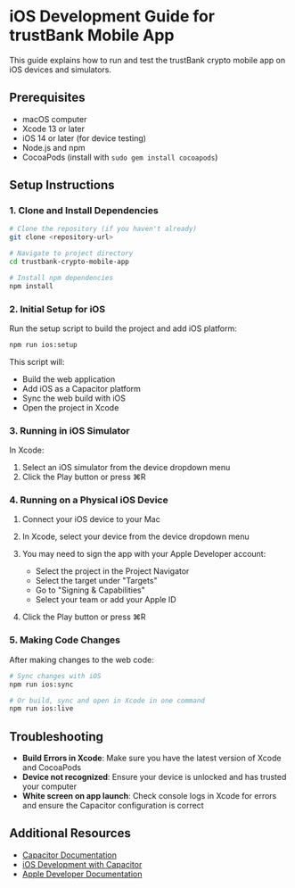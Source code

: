 
# iOS Development Guide for trustBank Mobile App

This guide explains how to run and test the trustBank crypto mobile app on iOS devices and simulators.

## Prerequisites

- macOS computer
- Xcode 13 or later
- iOS 14 or later (for device testing)
- Node.js and npm
- CocoaPods (install with `sudo gem install cocoapods`)

## Setup Instructions

### 1. Clone and Install Dependencies

```bash
# Clone the repository (if you haven't already)
git clone <repository-url>

# Navigate to project directory
cd trustbank-crypto-mobile-app

# Install npm dependencies
npm install
```

### 2. Initial Setup for iOS

Run the setup script to build the project and add iOS platform:

```bash
npm run ios:setup
```

This script will:
- Build the web application
- Add iOS as a Capacitor platform
- Sync the web build with iOS
- Open the project in Xcode

### 3. Running in iOS Simulator

In Xcode:
1. Select an iOS simulator from the device dropdown menu
2. Click the Play button or press ⌘R

### 4. Running on a Physical iOS Device

1. Connect your iOS device to your Mac
2. In Xcode, select your device from the device dropdown menu
3. You may need to sign the app with your Apple Developer account:
   - Select the project in the Project Navigator
   - Select the target under "Targets"
   - Go to "Signing & Capabilities"
   - Select your team or add your Apple ID

4. Click the Play button or press ⌘R

### 5. Making Code Changes

After making changes to the web code:

```bash
# Sync changes with iOS
npm run ios:sync

# Or build, sync and open in Xcode in one command
npm run ios:live
```

## Troubleshooting

- **Build Errors in Xcode**: Make sure you have the latest version of Xcode and CocoaPods
- **Device not recognized**: Ensure your device is unlocked and has trusted your computer
- **White screen on app launch**: Check console logs in Xcode for errors and ensure the Capacitor configuration is correct

## Additional Resources

- [Capacitor Documentation](https://capacitorjs.com/docs)
- [iOS Development with Capacitor](https://capacitorjs.com/docs/ios)
- [Apple Developer Documentation](https://developer.apple.com/documentation/)

